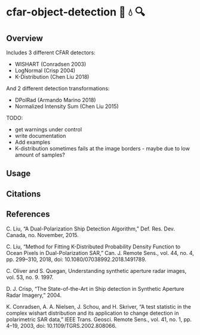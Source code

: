 
cfar-object-detection :ice_cube: :droplet: :mag:
======

## Overview
Includes 3 different CFAR detectors:
* WISHART (Conradsen 2003)
* LogNormal (Crisp 2004)
* K-Distribution (Chen Liu 2018)

And 2 different detection transformations:
* DPolRad (Armando Marino 2018)
* Normalized Intensity Sum (Chen Liu 2015)

TODO:
* get warnings under control
* write documentation
* Add examples
* K-distribution sometimes fails at the image borders - maybe due to low amount of samples?

## Usage

## Citations

## References
C. Liu, “A Dual-Polarization Ship Detection Algorithm,” Def. Res. Dev. Canada, no. November, 2015.

C. Liu, “Method for Fitting K-Distributed Probability Density Function to Ocean Pixels in Dual-Polarization SAR,” Can. J. Remote Sens., vol. 44, no. 4, pp. 299–310, 2018, doi: 10.1080/07038992.2018.1491789.

C. Oliver and S. Quegan, Understanding synthetic aperture radar images, vol. 53, no. 9. 1997.

D. J. Crisp, “The State-of-the-Art in Ship detection in Synthetic Aperture Radar Imagery,” 2004.

K. Conradsen, A. A. Nielsen, J. Schou, and H. Skriver, “A test statistic in the complex wishart distribution and its application to change detection in polarimetric SAR data,” IEEE Trans. Geosci. Remote Sens., vol. 41, no. 1, pp. 4–19, 2003, doi: 10.1109/TGRS.2002.808066.
